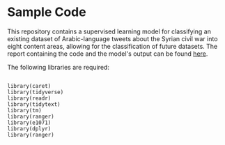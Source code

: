 # Sample Code

This repository contains a supervised learning model for classifying an existing dataset of Arabic-language tweets about the Syrian civil war into eight content areas, allowing for the classification of future datasets. The report containing the code and the model's output can be found [here](https://github.com/shharrison/Sample-Code/blob/master/Code-Sample-1.md).

The following libraries are required:

```{r}

library(caret)
library(tidyverse)
library(readr)
library(tidytext)
library(tm)
library(ranger)
library(e1071)
library(dplyr)
library(ranger)

```
